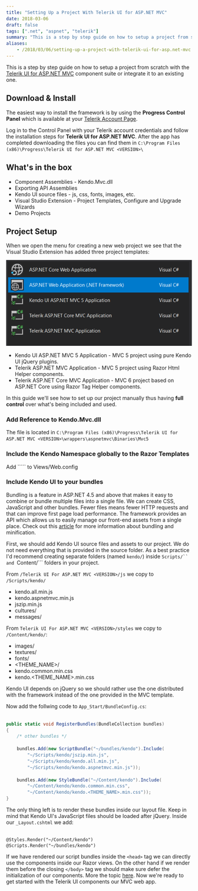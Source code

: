 ```yaml
---
title: "Setting Up a Project With Telerik UI for ASP.NET MVC"
date: 2018-03-06
draft: false
tags: [".net", "aspnet", "telerik"]
summary: "This is a step by step guide on how to setup a project from scratch with the Telerik UI for ASP.NET MVC component suite or integrate it to an existing one."
aliases: 
    - /2018/03/06/setting-up-a-project-with-telerik-ui-for-asp.net-mvc
---
```


This is a step by step guide on how to setup a project from scratch with the [Telerik UI for ASP.NET MVC](https://www.telerik.com/aspnet-mvc) component suite or integrate it to an existing one.

## Download & Install

The easiest way to install the framework is by using the **Progress Control Panel** which is available at your [Telerik Account Page](https://www.telerik.com/account/).

Log in to the Control Panel with your Telerik account credentials and follow the installation steps for **Telerik UI for ASP.NET MVC**. After the app has completed downloading the files you can find them in ```C:\Program Files (x86)\Progress\Telerik UI for ASP.NET MVC <VERSION>\```



## What's in the box
* Component Assemblies - Kendo.Mvc.dll
* Exporting API Assemblies
* Kendo UI source files - js, css, fonts, images, etc.
* Visual Studio Extension - Project Templates, Configure and Upgrade Wizards
* Demo Projects

## Project Setup

When we open the menu for creating a new web project we see that the Visual Studio Extension has added three project templates: 
 
![Visual Studio](/images/posts/2018-03-06-telerik-ui-for-aspnet/kendo-vs-project.png "Project Wizard")
 

* Kendo UI ASP.NET MVC 5 Application - MVC 5 project using pure Kendo UI jQuery plugins.
* Telerik ASP.NET MVC Application - MVC 5 project using Razor Html Helper components.
* Telerik ASP.NET Core MVC Application - MVC 6 project based on ASP.NET Core using Razor Tag Helper components.
 
In this guide we'll see how to set up our project manually thus having **full control** over what's being included and used.

### Add Reference to Kendo.Mvc.dll

The file is located in ```C:\Program Files (x86)\Progress\Telerik UI for ASP.NET MVC <VERSION>\wrappers\aspnetmvc\Binaries\Mvc5```
 
### Include the Kendo Namespace globally to the Razor Templates

Add ```<add namespace="Kendo.Mvc.UI" />`` to Views/Web.config

### Include Kendo UI to your bundles

Bundling is a feature in ASP.NET 4.5 and above that makes it easy to combine or bundle multiple files into a single file. We can create CSS, JavaScript and other bundles. Fewer files means fewer HTTP requests and that can improve first page load performance. The framework provides an API which allows us to easily manage our front-end assets from a single place. Check out this [article](https://docs.microsoft.com/en-us/aspnet/mvc/overview/performance/bundling-and-minification) for more information about bundling and minification.

First, we should add Kendo UI source files and assets to our project. We do not need everything that is provided in the source folder. As a best practice I'd recommend creating separate folders (named ```kendo/```) inside ```Scripts/`` and ```Content/``` folders in your project.  


From ```/Telerik UI For ASP.NET MVC <VERSION>/js``` we copy to ```/Scripts/kendo/```
* kendo.all.min.js
* kendo.aspnetmvc.min.js
* jszip.min.js
* cultures/
* messages/

From ```Telerik UI For ASP.NET MVC <VERSION>/styles``` we copy to ```/Content/kendo/```:
* images/
* textures/
* fonts/
* <THEME_NAME>/
* kendo.common.min.css
* kendo.<THEME_NAME>.min.css

Kendo UI depends on jQuery so we should rather use the one distributed with the framework instead of the one provided in the MVC template.  

 Now add the follwing code to ```App_Start/BundleConfig.cs```: 
 
```csharp

public static void RegisterBundles(BundleCollection bundles)
{     
    /* other bundles */
    
    bundles.Add(new ScriptBundle("~/bundles/kendo").Include(
        "~/Scripts/kendo/jszip.min.js",
        "~/Scripts/kendo/kendo.all.min.js",
        "~/Scripts/kendo/kendo.aspnetmvc.min.js"));

    bundles.Add(new StyleBundle("~/Content/kendo").Include(
        "~/Content/kendo/kendo.common.min.css",
        "~/Content/kendo/kendo.<THEME_NAME>.min.css"));       
}

```

 The only thing left is to render these bundles inside our layout file. Keep in mind that Kendo UI's JavaScript files should be loaded after jQuery. Inside our ```_Layout.cshtml``` we add:
 
```cshtml

@Styles.Render("~/Content/kendo")
@Scripts.Render("~/bundles/kendo")

```

If we have rendered our script bundles inside the ```<head>``` tag we can directly use the components inside our Razor views. On the other hand if we render them before the closing ```</body>``` tag we should make sure defer the initialization of our components. More the topic [here](https://docs.telerik.com/aspnet-mvc/getting-started/fundamentals#configuration-Deferring). Now we're ready to get started with the Telerik UI components our MVC web app.
